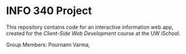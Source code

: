 # INFO 340 Project

This repository contains code for an interactive information web app, created for the _Client-Side Web Development_ course at the UW iSchool.

Group Members: Pournami Varma, 